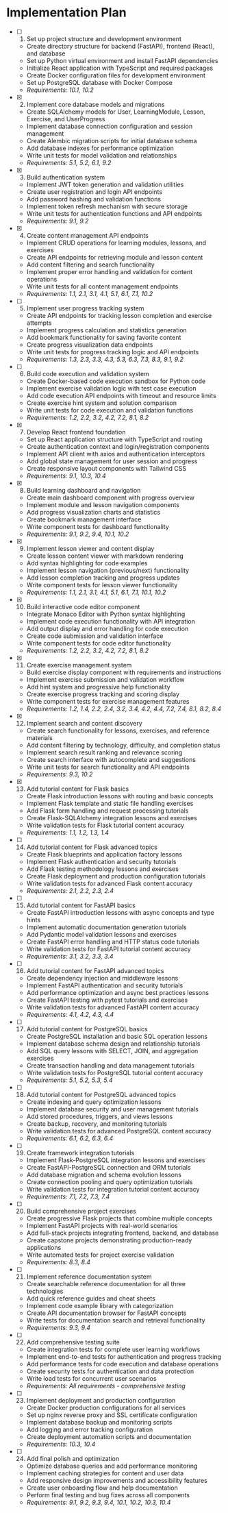 # Implementation Plan

- [ ] 1. Set up project structure and development environment




  - Create directory structure for backend (FastAPI), frontend (React), and database
  - Set up Python virtual environment and install FastAPI dependencies
  - Initialize React application with TypeScript and required packages
  - Create Docker configuration files for development environment
  - Set up PostgreSQL database with Docker Compose
  - _Requirements: 10.1, 10.2_

- [x] 2. Implement core database models and migrations





  - Create SQLAlchemy models for User, LearningModule, Lesson, Exercise, and UserProgress
  - Implement database connection configuration and session management
  - Create Alembic migration scripts for initial database schema
  - Add database indexes for performance optimization
  - Write unit tests for model validation and relationships
  - _Requirements: 5.1, 5.2, 6.1, 9.2_

- [x] 3. Build authentication system





  - Implement JWT token generation and validation utilities
  - Create user registration and login API endpoints
  - Add password hashing and validation functions
  - Implement token refresh mechanism with secure storage
  - Write unit tests for authentication functions and API endpoints
  - _Requirements: 9.1, 9.2_

- [x] 4. Create content management API endpoints








  - Implement CRUD operations for learning modules, lessons, and exercises
  - Create API endpoints for retrieving module and lesson content
  - Add content filtering and search functionality
  - Implement proper error handling and validation for content operations
  - Write unit tests for all content management endpoints
  - _Requirements: 1.1, 2.1, 3.1, 4.1, 5.1, 6.1, 7.1, 10.2_

- [ ] 5. Implement user progress tracking system




  - Create API endpoints for tracking lesson completion and exercise attempts
  - Implement progress calculation and statistics generation
  - Add bookmark functionality for saving favorite content
  - Create progress visualization data endpoints
  - Write unit tests for progress tracking logic and API endpoints
  - _Requirements: 1.3, 2.3, 3.3, 4.3, 5.3, 6.3, 7.3, 8.3, 9.1, 9.2_

- [ ] 6. Build code execution and validation system




  - Create Docker-based code execution sandbox for Python code
  - Implement exercise validation logic with test case execution
  - Add code execution API endpoints with timeout and resource limits
  - Create exercise hint system and solution comparison
  - Write unit tests for code execution and validation functions
  - _Requirements: 1.2, 2.2, 3.2, 4.2, 7.2, 8.1, 8.2_

- [x] 7. Develop React frontend foundation






  - Set up React application structure with TypeScript and routing
  - Create authentication context and login/registration components
  - Implement API client with axios and authentication interceptors
  - Add global state management for user session and progress
  - Create responsive layout components with Tailwind CSS
  - _Requirements: 9.1, 10.3, 10.4_

- [x] 8. Build learning dashboard and navigation







  - Create main dashboard component with progress overview
  - Implement module and lesson navigation components
  - Add progress visualization charts and statistics
  - Create bookmark management interface
  - Write component tests for dashboard functionality
  - _Requirements: 9.1, 9.2, 9.4, 10.1, 10.2_

- [x] 9. Implement lesson viewer and content display





  - Create lesson content viewer with markdown rendering
  - Add syntax highlighting for code examples
  - Implement lesson navigation (previous/next) functionality
  - Add lesson completion tracking and progress updates
  - Write component tests for lesson viewer functionality
  - _Requirements: 1.1, 2.1, 3.1, 4.1, 5.1, 6.1, 7.1, 10.1, 10.2_

- [x] 10. Build interactive code editor component





  - Integrate Monaco Editor with Python syntax highlighting
  - Implement code execution functionality with API integration
  - Add output display and error handling for code execution
  - Create code submission and validation interface
  - Write component tests for code editor functionality
  - _Requirements: 1.2, 2.2, 3.2, 4.2, 7.2, 8.1, 8.2_

- [x] 11. Create exercise management system





  - Build exercise display component with requirements and instructions
  - Implement exercise submission and validation workflow
  - Add hint system and progressive help functionality
  - Create exercise progress tracking and scoring display
  - Write component tests for exercise management features
  - _Requirements: 1.2, 1.4, 2.2, 2.4, 3.2, 3.4, 4.2, 4.4, 7.2, 7.4, 8.1, 8.2, 8.4_

- [x] 12. Implement search and content discovery





  - Create search functionality for lessons, exercises, and reference materials
  - Add content filtering by technology, difficulty, and completion status
  - Implement search result ranking and relevance scoring
  - Create search interface with autocomplete and suggestions
  - Write unit tests for search functionality and API endpoints
  - _Requirements: 9.3, 10.2_

- [x] 13. Add tutorial content for Flask basics






  - Create Flask introduction lessons with routing and basic concepts
  - Implement Flask template and static file handling exercises
  - Add Flask form handling and request processing tutorials
  - Create Flask-SQLAlchemy integration lessons and exercises
  - Write validation tests for Flask tutorial content accuracy
  - _Requirements: 1.1, 1.2, 1.3, 1.4_

- [ ] 14. Add tutorial content for Flask advanced topics
  - Create Flask blueprints and application factory lessons
  - Implement Flask authentication and security tutorials
  - Add Flask testing methodology lessons and exercises
  - Create Flask deployment and production configuration tutorials
  - Write validation tests for advanced Flask content accuracy
  - _Requirements: 2.1, 2.2, 2.3, 2.4_

- [ ] 15. Add tutorial content for FastAPI basics
  - Create FastAPI introduction lessons with async concepts and type hints
  - Implement automatic documentation generation tutorials
  - Add Pydantic model validation lessons and exercises
  - Create FastAPI error handling and HTTP status code tutorials
  - Write validation tests for FastAPI tutorial content accuracy
  - _Requirements: 3.1, 3.2, 3.3, 3.4_

- [ ] 16. Add tutorial content for FastAPI advanced topics
  - Create dependency injection and middleware lessons
  - Implement FastAPI authentication and security tutorials
  - Add performance optimization and async best practices lessons
  - Create FastAPI testing with pytest tutorials and exercises
  - Write validation tests for advanced FastAPI content accuracy
  - _Requirements: 4.1, 4.2, 4.3, 4.4_

- [ ] 17. Add tutorial content for PostgreSQL basics
  - Create PostgreSQL installation and basic SQL operation lessons
  - Implement database schema design and relationship tutorials
  - Add SQL query lessons with SELECT, JOIN, and aggregation exercises
  - Create transaction handling and data management tutorials
  - Write validation tests for PostgreSQL tutorial content accuracy
  - _Requirements: 5.1, 5.2, 5.3, 5.4_

- [ ] 18. Add tutorial content for PostgreSQL advanced topics
  - Create indexing and query optimization lessons
  - Implement database security and user management tutorials
  - Add stored procedures, triggers, and views lessons
  - Create backup, recovery, and monitoring tutorials
  - Write validation tests for advanced PostgreSQL content accuracy
  - _Requirements: 6.1, 6.2, 6.3, 6.4_

- [ ] 19. Create framework integration tutorials
  - Implement Flask-PostgreSQL integration lessons and exercises
  - Create FastAPI-PostgreSQL connection and ORM tutorials
  - Add database migration and schema evolution lessons
  - Create connection pooling and query optimization tutorials
  - Write validation tests for integration tutorial content accuracy
  - _Requirements: 7.1, 7.2, 7.3, 7.4_

- [ ] 20. Build comprehensive project exercises
  - Create progressive Flask projects that combine multiple concepts
  - Implement FastAPI projects with real-world scenarios
  - Add full-stack projects integrating frontend, backend, and database
  - Create capstone projects demonstrating production-ready applications
  - Write automated tests for project exercise validation
  - _Requirements: 8.3, 8.4_

- [ ] 21. Implement reference documentation system
  - Create searchable reference documentation for all three technologies
  - Add quick reference guides and cheat sheets
  - Implement code example library with categorization
  - Create API documentation browser for FastAPI concepts
  - Write tests for documentation search and retrieval functionality
  - _Requirements: 9.3, 9.4_

- [ ] 22. Add comprehensive testing suite
  - Create integration tests for complete user learning workflows
  - Implement end-to-end tests for authentication and progress tracking
  - Add performance tests for code execution and database operations
  - Create security tests for authentication and data protection
  - Write load tests for concurrent user scenarios
  - _Requirements: All requirements - comprehensive testing_

- [ ] 23. Implement deployment and production configuration
  - Create Docker production configurations for all services
  - Set up nginx reverse proxy and SSL certificate configuration
  - Implement database backup and monitoring scripts
  - Add logging and error tracking configuration
  - Create deployment automation scripts and documentation
  - _Requirements: 10.3, 10.4_

- [ ] 24. Add final polish and optimization
  - Optimize database queries and add performance monitoring
  - Implement caching strategies for content and user data
  - Add responsive design improvements and accessibility features
  - Create user onboarding flow and help documentation
  - Perform final testing and bug fixes across all components
  - _Requirements: 9.1, 9.2, 9.3, 9.4, 10.1, 10.2, 10.3, 10.4_